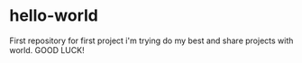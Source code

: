 # hello-world
First repository for first project
i'm trying do my best and share projects with world.
GOOD LUCK!


